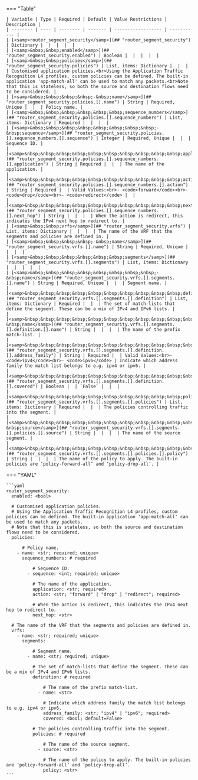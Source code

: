 <!--
  ~ Copyright (c) 2024 Arista Networks, Inc.
  ~ Use of this source code is governed by the Apache License 2.0
  ~ that can be found in the LICENSE file.
  -->
=== "Table"

    | Variable | Type | Required | Default | Value Restrictions | Description |
    | -------- | ---- | -------- | ------- | ------------------ | ----------- |
    | [<samp>router_segment_security</samp>](## "router_segment_security") | Dictionary |  |  |  |  |
    | [<samp>&nbsp;&nbsp;enabled</samp>](## "router_segment_security.enabled") | Boolean |  |  |  |  |
    | [<samp>&nbsp;&nbsp;policies</samp>](## "router_segment_security.policies") | List, items: Dictionary |  |  |  | Customised application policies.<br>Using the Application Traffic Recognition L4 profiles, custom policies can be defined. The built-in application 'app-match-all' can be used to match any packets.<br>Note that this is stateless, so both the source and destination flows need to be considered. |
    | [<samp>&nbsp;&nbsp;&nbsp;&nbsp;-&nbsp;name</samp>](## "router_segment_security.policies.[].name") | String | Required, Unique |  |  | Policy name. |
    | [<samp>&nbsp;&nbsp;&nbsp;&nbsp;&nbsp;&nbsp;sequence_numbers</samp>](## "router_segment_security.policies.[].sequence_numbers") | List, items: Dictionary | Required |  |  |  |
    | [<samp>&nbsp;&nbsp;&nbsp;&nbsp;&nbsp;&nbsp;&nbsp;&nbsp;-&nbsp;sequence</samp>](## "router_segment_security.policies.[].sequence_numbers.[].sequence") | Integer | Required, Unique |  |  | Sequence ID. |
    | [<samp>&nbsp;&nbsp;&nbsp;&nbsp;&nbsp;&nbsp;&nbsp;&nbsp;&nbsp;&nbsp;application</samp>](## "router_segment_security.policies.[].sequence_numbers.[].application") | String | Required |  |  | The name of the application. |
    | [<samp>&nbsp;&nbsp;&nbsp;&nbsp;&nbsp;&nbsp;&nbsp;&nbsp;&nbsp;&nbsp;action</samp>](## "router_segment_security.policies.[].sequence_numbers.[].action") | String | Required |  | Valid Values:<br>- <code>forward</code><br>- <code>drop</code><br>- <code>redirect</code> |  |
    | [<samp>&nbsp;&nbsp;&nbsp;&nbsp;&nbsp;&nbsp;&nbsp;&nbsp;&nbsp;&nbsp;next_hop</samp>](## "router_segment_security.policies.[].sequence_numbers.[].next_hop") | String |  |  |  | When the action is redirect, this indicates the IPv4 next hop to redirect to. |
    | [<samp>&nbsp;&nbsp;vrfs</samp>](## "router_segment_security.vrfs") | List, items: Dictionary |  |  |  | The name of the VRF that the segments and policies are defined in. |
    | [<samp>&nbsp;&nbsp;&nbsp;&nbsp;-&nbsp;name</samp>](## "router_segment_security.vrfs.[].name") | String | Required, Unique |  |  |  |
    | [<samp>&nbsp;&nbsp;&nbsp;&nbsp;&nbsp;&nbsp;segments</samp>](## "router_segment_security.vrfs.[].segments") | List, items: Dictionary |  |  |  |  |
    | [<samp>&nbsp;&nbsp;&nbsp;&nbsp;&nbsp;&nbsp;&nbsp;&nbsp;-&nbsp;name</samp>](## "router_segment_security.vrfs.[].segments.[].name") | String | Required, Unique |  |  | Segment name. |
    | [<samp>&nbsp;&nbsp;&nbsp;&nbsp;&nbsp;&nbsp;&nbsp;&nbsp;&nbsp;&nbsp;definition</samp>](## "router_segment_security.vrfs.[].segments.[].definition") | List, items: Dictionary | Required |  |  | The set of match-lists that define the segment. These can be a mix of IPv4 and IPv6 lists. |
    | [<samp>&nbsp;&nbsp;&nbsp;&nbsp;&nbsp;&nbsp;&nbsp;&nbsp;&nbsp;&nbsp;&nbsp;&nbsp;-&nbsp;name</samp>](## "router_segment_security.vrfs.[].segments.[].definition.[].name") | String |  |  |  | The name of the prefix match-list. |
    | [<samp>&nbsp;&nbsp;&nbsp;&nbsp;&nbsp;&nbsp;&nbsp;&nbsp;&nbsp;&nbsp;&nbsp;&nbsp;&nbsp;&nbsp;address_family</samp>](## "router_segment_security.vrfs.[].segments.[].definition.[].address_family") | String | Required |  | Valid Values:<br>- <code>ipv4</code><br>- <code>ipv6</code> | Indicate which address family the match list belongs to e.g. ipv4 or ipv6. |
    | [<samp>&nbsp;&nbsp;&nbsp;&nbsp;&nbsp;&nbsp;&nbsp;&nbsp;&nbsp;&nbsp;&nbsp;&nbsp;&nbsp;&nbsp;covered</samp>](## "router_segment_security.vrfs.[].segments.[].definition.[].covered") | Boolean |  | `False` |  |  |
    | [<samp>&nbsp;&nbsp;&nbsp;&nbsp;&nbsp;&nbsp;&nbsp;&nbsp;&nbsp;&nbsp;policies</samp>](## "router_segment_security.vrfs.[].segments.[].policies") | List, items: Dictionary | Required |  |  | The policies controlling traffic into the segment. |
    | [<samp>&nbsp;&nbsp;&nbsp;&nbsp;&nbsp;&nbsp;&nbsp;&nbsp;&nbsp;&nbsp;&nbsp;&nbsp;-&nbsp;source</samp>](## "router_segment_security.vrfs.[].segments.[].policies.[].source") | String |  |  |  | The name of the source segment. |
    | [<samp>&nbsp;&nbsp;&nbsp;&nbsp;&nbsp;&nbsp;&nbsp;&nbsp;&nbsp;&nbsp;&nbsp;&nbsp;&nbsp;&nbsp;policy</samp>](## "router_segment_security.vrfs.[].segments.[].policies.[].policy") | String |  |  |  | The name of the policy to apply. The built-in policies are ‘policy-forward-all’ and ‘policy-drop-all’. |

=== "YAML"

    ```yaml
    router_segment_security:
      enabled: <bool>

      # Customised application policies.
      # Using the Application Traffic Recognition L4 profiles, custom policies can be defined. The built-in application 'app-match-all' can be used to match any packets.
      # Note that this is stateless, so both the source and destination flows need to be considered.
      policies:

          # Policy name.
        - name: <str; required; unique>
          sequence_numbers: # required

              # Sequence ID.
            - sequence: <int; required; unique>

              # The name of the application.
              application: <str; required>
              action: <str; "forward" | "drop" | "redirect"; required>

              # When the action is redirect, this indicates the IPv4 next hop to redirect to.
              next_hop: <str>

      # The name of the VRF that the segments and policies are defined in.
      vrfs:
        - name: <str; required; unique>
          segments:

              # Segment name.
            - name: <str; required; unique>

              # The set of match-lists that define the segment. These can be a mix of IPv4 and IPv6 lists.
              definition: # required

                  # The name of the prefix match-list.
                - name: <str>

                  # Indicate which address family the match list belongs to e.g. ipv4 or ipv6.
                  address_family: <str; "ipv4" | "ipv6"; required>
                  covered: <bool; default=False>

              # The policies controlling traffic into the segment.
              policies: # required

                  # The name of the source segment.
                - source: <str>

                  # The name of the policy to apply. The built-in policies are ‘policy-forward-all’ and ‘policy-drop-all’.
                  policy: <str>
    ```
